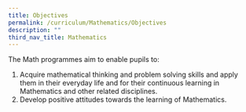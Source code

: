 ```yaml
---
title: Objectives
permalink: /curriculum/Mathematics/Objectives
description: ""
third_nav_title: Mathematics
---
```

The Math programmes aim to enable pupils to:

1.  Acquire mathematical thinking and problem solving skills and apply them in their everyday life and for their continuous learning in Mathematics and other related disciplines.
2.  Develop positive attitudes towards the learning of Mathematics.